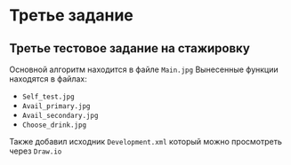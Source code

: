 # Третье задание
## Третье тестовое задание на стажировку

Основной алгоритм находится в файле `Main.jpg`
Вынесенные функции находятся в файлах:
- `Self_test.jpg`
- `Avail_primary.jpg`
- `Avail_secondary.jpg`
- `Choose_drink.jpg`

Также добавил исходник `Development.xml` который можно просмотреть через `Draw.io`
